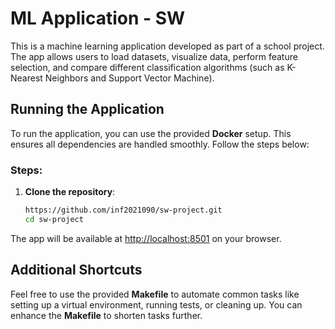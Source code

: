 # ML Application - SW

This is a machine learning application developed as part of a school project. The app allows users to load datasets, visualize data, perform feature selection, and compare different classification algorithms (such as K-Nearest Neighbors and Support Vector Machine). 

## Running the Application

To run the application, you can use the provided **Docker** setup. This ensures all dependencies are handled smoothly. Follow the steps below:

### Steps:
1. **Clone the repository**:
   ```bash
   https://github.com/inf2021090/sw-project.git
   cd sw-project
The app will be available at [http://localhost:8501](http://localhost:8501) on your browser.

## Additional Shortcuts

Feel free to use the provided **Makefile** to automate common tasks like setting up a virtual environment, running tests, or cleaning up. You can enhance the **Makefile** to shorten tasks further.
